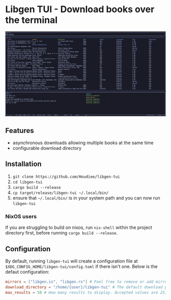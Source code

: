 # Libgen TUI - Download books over the terminal
![](./assets/showcase.png)

## Features
- asynchronous downloads allowing multiple books at the same time
- configurable download directory

## Installation
1. `git clone https://github.com/Houdiee/libgen-tui`
2. `cd libgen-tui`
3. `cargo build --release`
4. `cp target/release/libgen-tui ~/.local/bin/`
5. ensure that `~/.local/bin/` is in your system path and you can now run `libgen-tui`

### NixOS users
If you are struggling to build on nixos, run `nix-shell` within the project directory first, before running `cargo build --release`.

## Configuration
By default, running `libgen-tui` will create a configuration file at `$XDG_CONFIG_HOME/libgen-tui/config.toml` if there isn't one. Below is the defaut configuration:
```toml
mirrors = ["libgen.is", "libgen.rs"] # Feel free to remove or add mirrors if searching isn't working properly
download_directory = "/home/{user}/libgen-tui" # The default download path, where all books will be downloaded to 
max_results = 50 # How many results to display. Accepted values are 25, 50 or 100
```
